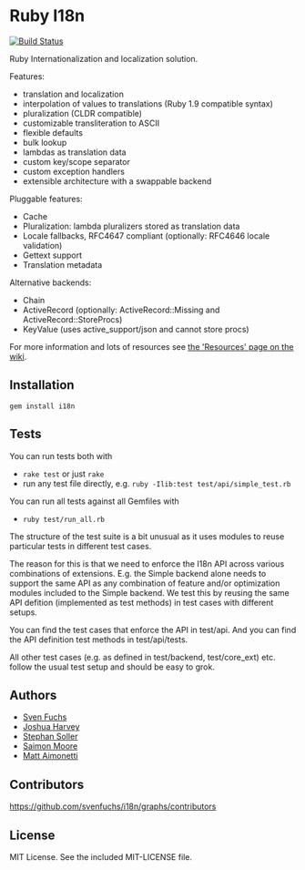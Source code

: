# Ruby I18n

[![Build Status](https://api.travis-ci.org/svenfuchs/i18n.svg?branch=master)](https://travis-ci.org/svenfuchs/i18n)

Ruby Internationalization and localization solution.

Features:

* translation and localization
* interpolation of values to translations (Ruby 1.9 compatible syntax)
* pluralization (CLDR compatible)
* customizable transliteration to ASCII
* flexible defaults
* bulk lookup
* lambdas as translation data
* custom key/scope separator
* custom exception handlers
* extensible architecture with a swappable backend

Pluggable features:

* Cache
* Pluralization: lambda pluralizers stored as translation data
* Locale fallbacks, RFC4647 compliant (optionally: RFC4646 locale validation)
* Gettext support
* Translation metadata

Alternative backends:

* Chain
* ActiveRecord (optionally: ActiveRecord::Missing and ActiveRecord::StoreProcs)
* KeyValue (uses active_support/json and cannot store procs)

For more information and lots of resources see [the 'Resources' page on the wiki](https://github.com/svenfuchs/i18n/wiki/Resources).

## Installation

```
gem install i18n
```

## Tests

You can run tests both with

* `rake test` or just `rake`
* run any test file directly, e.g. `ruby -Ilib:test test/api/simple_test.rb`

You can run all tests against all Gemfiles with

* `ruby test/run_all.rb`

The structure of the test suite is a bit unusual as it uses modules to reuse
particular tests in different test cases.

The reason for this is that we need to enforce the I18n API across various
combinations of extensions. E.g. the Simple backend alone needs to support
the same API as any combination of feature and/or optimization modules included
to the Simple backend. We test this by reusing the same API defition (implemented
as test methods) in test cases with different setups.

You can find the test cases that enforce the API in test/api. And you can find
the API definition test methods in test/api/tests.

All other test cases (e.g. as defined in test/backend, test/core_ext) etc.
follow the usual test setup and should be easy to grok.

## Authors

* [Sven Fuchs](http://www.artweb-design.de)
* [Joshua Harvey](http://www.workingwithrails.com/person/759-joshua-harvey)
* [Stephan Soller](http://www.arkanis-development.de)
* [Saimon Moore](http://saimonmoore.net)
* [Matt Aimonetti](https://matt.aimonetti.net/)

## Contributors

https://github.com/svenfuchs/i18n/graphs/contributors

## License

MIT License. See the included MIT-LICENSE file.
